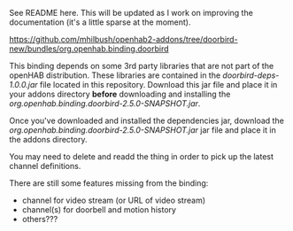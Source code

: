See README here. This will be updated as I work on improving the documentation (it's a little sparse at the moment).

https://github.com/mhilbush/openhab2-addons/tree/doorbird-new/bundles/org.openhab.binding.doorbird

This binding depends on some 3rd party libraries that are not part of the openHAB distribution.
These libraries are contained in the *doorbird-deps-1.0.0.jar* file located in this repository.
Download this jar file and place it in your addons directory **before** downloading and installing the *org.openhab.binding.doorbird-2.5.0-SNAPSHOT.jar*.

Once you've downloaded and installed the dependencies jar, download the *org.openhab.binding.doorbird-2.5.0-SNAPSHOT.jar* jar file and place it in the addons directory.

You may need to delete and readd the thing in order to pick up the latest channel definitions.

There are still some features missing from the binding:

- channel for video stream (or URL of video stream)
- channel(s) for doorbell and motion history
- others???
